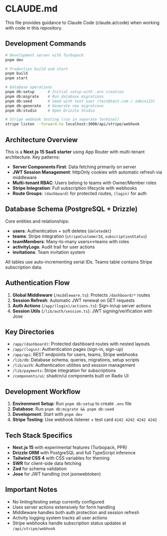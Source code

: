 # CLAUDE.md

This file provides guidance to Claude Code (claude.ai/code) when working with code in this repository.

## Development Commands

```bash
# Development server with Turbopack
pnpm dev

# Production build and start
pnpm build
pnpm start

# Database operations
pnpm db:setup      # Initial setup with .env creation
pnpm db:migrate    # Run database migrations
pnpm db:seed       # Seed with test user (test@test.com / admin123)
pnpm db:generate   # Generate new migrations
pnpm db:studio     # Open Drizzle Studio

# Stripe webhook testing (run in separate terminal)
stripe listen --forward-to localhost:3000/api/stripe/webhook
```

## Architecture Overview

This is a **Next.js 15 SaaS starter** using App Router with multi-tenant architecture. Key patterns:

- **Server Components First**: Data fetching primarily on server
- **JWT Session Management**: httpOnly cookies with automatic refresh via middleware
- **Multi-tenant RBAC**: Users belong to teams with Owner/Member roles
- **Stripe Integration**: Full subscription lifecycle with webhooks
- **Route Groups**: `(dashboard)` for protected routes, `(login)` for auth

## Database Schema (PostgreSQL + Drizzle)

Core entities and relationships:
- **users**: Authentication + soft deletes (`deletedAt`)
- **teams**: Stripe integration (`stripeCustomerId`, `subscriptionStatus`)
- **teamMembers**: Many-to-many users↔teams with roles
- **activityLogs**: Audit trail for user actions
- **invitations**: Team invitation system

All tables use auto-incrementing serial IDs. Teams table contains Stripe subscription data.

## Authentication Flow

1. **Global Middleware** (`/middleware.ts`): Protects `/dashboard/*` routes
2. **Session Refresh**: Automatic JWT renewal on GET requests
3. **Auth Actions** (`/app/(login)/actions.ts`): Sign-in/up server actions
4. **Session Utils** (`/lib/auth/session.ts`): JWT signing/verification with Jose

## Key Directories

- `/app/(dashboard)`: Protected dashboard routes with nested layouts
- `/app/(login)`: Authentication pages (sign-in, sign-up)
- `/app/api`: REST endpoints for users, teams, Stripe webhooks
- `/lib/db`: Database schema, queries, migrations, setup scripts
- `/lib/auth`: Authentication utilities and session management
- `/lib/payments`: Stripe integration for subscriptions
- `/components/ui`: shadcn/ui components built on Radix UI

## Development Workflow

1. **Environment Setup**: Run `pnpm db:setup` to create `.env` file
2. **Database**: Run `pnpm db:migrate && pnpm db:seed`
3. **Development**: Start with `pnpm dev`
4. **Stripe Testing**: Use webhook listener + test card `4242 4242 4242 4242`

## Tech Stack Specifics

- **Next.js 15** with experimental features (Turbopack, PPR)
- **Drizzle ORM** with PostgreSQL and full TypeScript inference
- **Tailwind CSS 4** with CSS variables for theming
- **SWR** for client-side data fetching
- **Zod** for schema validation
- **Jose** for JWT handling (not jsonwebtoken)

## Important Notes

- No linting/testing setup currently configured
- Uses server actions extensively for form handling
- Middleware handles both auth protection and session refresh
- Activity logging system tracks all user actions
- Stripe webhooks handle subscription status updates at `/api/stripe/webhook`